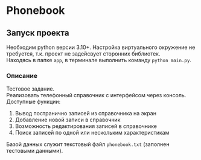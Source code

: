 # Phonebook
## Запуск проекта
Необходим python версии 3.10+.
Настройка виртуального окружение не требуется, т.к. проект не задейсвует сторонних библиотек.  
Находясь в папке `app`, в терминале выполнить команду `python main.py`.
### Описание
Тестовое задание.  
Реализовать телефонный справочник с интерфейсом через консоль.  
Доступные функции:  
1. Вывод постранично записей из справочника на экран
2. Добавление новой записи в справочник
3. Возможность редактирования записей в справочнике
4. Поиск записей по одной или нескольким характеристикам

Базой данных служит текстовый файл `phonebook.txt` (заполнен тестовыми данными).  

